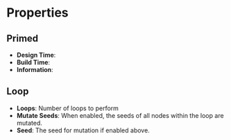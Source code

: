 




# Properties


## Primed

- **Design Time**: 
- **Build Time**: 
- **Information**: 

## Loop

- **Loops**: Number of loops to perform
- **Mutate Seeds**: When enabled, the seeds of all nodes within the loop are mutated.
- **Seed**: The seed for mutation if enabled above.




